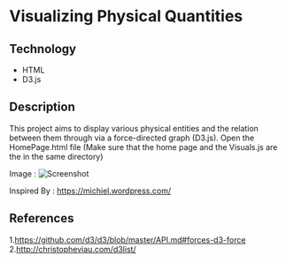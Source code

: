 # Visualizing Physical Quantities 

## Technology ##
* HTML
* D3.js

## Description ##
This project aims to display various physical entities and the relation between them through via a force-directed graph (D3.js).
Open the HomePage.html file (Make sure that the home page and the Visuals.js are the in the same directory) 

Image :
![Screenshot](https://github.com/shvetha23/Visualizing-Physical-Quantities/blob/master/SampleImage.png)

Inspired By : https://michiel.wordpress.com/

## References ##
1.https://github.com/d3/d3/blob/master/API.md#forces-d3-force
2.http://christopheviau.com/d3list/
